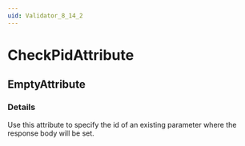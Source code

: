 ```yaml
---
uid: Validator_8_14_2
---
```


# CheckPidAttribute

## EmptyAttribute

<!-- Description, Properties, ... sections are auto-generated. -->
<!-- REPLACE ME AUTO-GENERATION -->

### Details

Use this attribute to specify the id of an existing parameter where the response body will be set.

<!-- Uncomment to add example code -->
<!--### Example code-->
